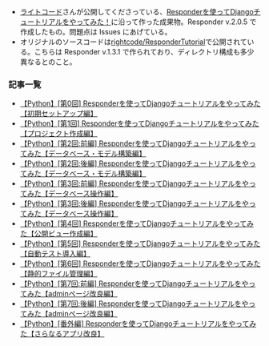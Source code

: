 - [ライトコード](https://rightcode.co.jp/)さんが公開してくださっている、[Responderを使ってDjangoチュートリアルをやってみた！](https://rightcode.co.jp/blog/information-technology/responder-django-tutorial-0)に沿って作った成果物。Responder v.2.0.5 で作成したもの。問題点は Issues にあげている。
- オリジナルのソースコードは[rightcode/ResponderTutorial](https://github.com/rightcode/ResponderTutorial)で公開されている。こちらは Responder v.1.3.1 で作られており、ディレクトリ構成も多少異なるとのこと。

### 記事一覧
- [【Python】[第0回] Responderを使ってDjangoチュートリアルをやってみた【初期セットアップ編】](https://rightcode.co.jp/blog/information-technology/responder-django-tutorial-0)
- [【Python】[第1回] Responderを使ってDjangoチュートリアルをやってみた【プロジェクト作成編】](https://rightcode.co.jp/blog/information-technology/responder-django-tutorial-1)
- [【Python】[第2回:前編] Responderを使ってDjangoチュートリアルをやってみた【データベース・モデル構築編】](https://rightcode.co.jp/blog/information-technology/responder-django-tutorial-2-1)
- [【Python】[第2回:後編] Responderを使ってDjangoチュートリアルをやってみた【データベース・モデル構築編】](https://rightcode.co.jp/blog/information-technology/responder-django-tutorial-2-2)
- [【Python】[第3回:前編] Responderを使ってDjangoチュートリアルをやってみた【データベース操作編】](https://rightcode.co.jp/blog/information-technology/responder-django-tutorial-3-1)
- [【Python】[第3回:後編] Responderを使ってDjangoチュートリアルをやってみた【データベース操作編】](https://rightcode.co.jp/blog/information-technology/responder-django-tutorial-3-2)
- [【Python】[第4回] Responderを使ってDjangoチュートリアルをやってみた【公開ビュー作成編】](https://rightcode.co.jp/blog/information-technology/responder-django-tutorial-4)
- [【Python】[第5回] Responderを使ってDjangoチュートリアルをやってみた【自動テスト導入編】](https://rightcode.co.jp/blog/information-technology/responder-django-tutorial-automated-test)
- [【Python】[第6回] Responderを使ってDjangoチュートリアルをやってみた【静的ファイル管理編】](https://rightcode.co.jp/blog/information-technology/responder-django-static)
- [【Python】[第7回:前編] Responderを使ってDjangoチュートリアルをやってみた【adminページ改良編】](https://rightcode.co.jp/blog/information-technology/responder-django-tutorial-admin-page-improvement-1)
- [【Python】[第7回:後編] Responderを使ってDjangoチュートリアルをやってみた【adminページ改良編】](https://rightcode.co.jp/blog/information-technology/responder-django-tutorial-admin-page-improvement-search)
- [【Python】[番外編] Responderを使ってDjangoチュートリアルをやってみた【さらなるアプリ改良】](https://rightcode.co.jp/blog/information-technology/responder-django-tutorial-application-improvements)
